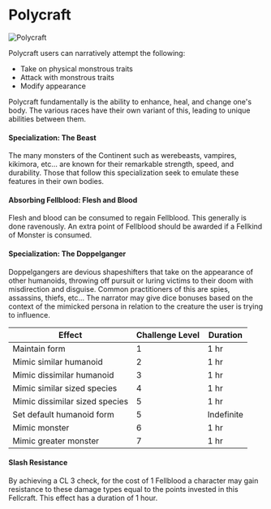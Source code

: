 # Polycraft

![Polycraft](Polycraft.png)

Polycraft users can narratively attempt the following:

- Take on physical monstrous traits
- Attack with monstrous traits
- Modify appearance

Polycraft fundamentally is the ability to enhance, heal, and change one's body. The various races have their own variant of this, leading to unique abilities between them.

#### Specialization: The Beast

The many monsters of the Continent such as werebeasts, vampires, kikimora, etc... are known for their remarkable strength, speed, and durability. Those that follow this specialization seek to emulate these features in their own bodies.

#### Absorbing Fellblood: Flesh and Blood

Flesh and blood can be consumed to regain Fellblood. This generally is done ravenously. An extra point of Fellblood should be awarded if a Fellkind of Monster is consumed.

#### Specialization: The Doppelganger

Doppelgangers are devious shapeshifters that take on the appearance of other humanoids, throwing off pursuit or luring victims to their doom with misdirection and disguise. Common practitioners of this are spies, assassins, thiefs, etc… The narrator may give dice bonuses based on the context of the mimicked persona in relation to the creature the user is trying to influence.

| Effect                         | Challenge Level | Duration   |
| ------------------------------ | --------------- | ---------- |
| Maintain form                  | 1               | 1 hr       |
| Mimic similar humanoid         | 2               | 1 hr       |
| Mimic dissimilar humanoid      | 3               | 1 hr       |
| Mimic similar sized species    | 4               | 1 hr       |
| Mimic dissimilar sized species | 5               | 1 hr       |
| Set default humanoid form      | 5               | Indefinite |
| Mimic monster                  | 6               | 1 hr       |
| Mimic greater monster          | 7               | 1 hr       |

#### Slash Resistance

By achieving a CL 3 check, for the cost of 1 Fellblood a character may gain resistance to these damage types equal to the points invested in this Fellcraft. This effect has a duration of 1 hour.
